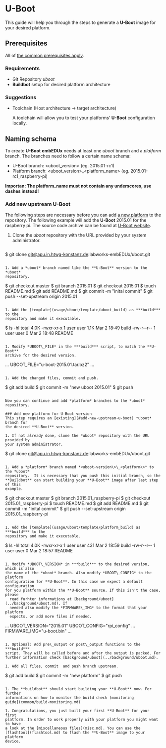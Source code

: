 # U-Boot
This guide will help you through the steps to generate a **U-Boot** image for
your desired platform.

## Prerequisites
All of [the common prerequisites apply](usage.md#Prerequisites).

### Requirements
* Git Repository *uboot*
* **Buildbot** setup for desired platform architecture

### Suggestions
* Toolchain (Host architecture -> target architecture)

    A toolchain will allow you to test your platforms' **U-Boot** configuration
    locally.

## Naming schema
To create **U-Boot** **embEDUx** needs at least one *uboot* branch and a
*platform* branch. The branches need to follow a certain name schema:

* U-Boot branch: <uboot\_version\> (eg. 2015.01-rc1)
* Platform branch: <uboot\_version\>\_<platform\_name\> (eg. 2015.01-rc1_raspberry-pi)

**Importan: The platform\_name must not contain any underscores, use dashes
instead!**

### Add new upstream U-Boot
The following steps are necessary before you can add [a new
platform](#add-new-platform-for-u-boot-version) to the repository. The following
example will add the **U-Boot** 2015.01 for the raspberry pi. The source code
archive can be found at [U-Boot website](http://ftp.denx.de/pub/u-boot/).

1. Clone the *uboot* repository with the URL provided by your system
   administrator.
   ```
$ git clone git@apu.in.htwg-konstanz.de:labworks-embEDUx/uboot.git
   ```

1. Add a *uboot* branch named like the **U-Boot** version to the *uboot*
   repository.
   ```
$ git checkout master
$ git branch 2015.01
$ git checkout 2015.01
$ touch README.md
$ git add README.md
$ git commit -m "inital commit"
$ git push --set-upstream origin 2015.01
   ```

1. Add the [template](usage/uboot/template/uboot_build) as ***build*** to the
   repository and make it executable.
   ```
$ ls -hl
total 4.0K
-rwxr-xr-x 1 user user 1.1K Mar  2 18:49 build
-rw-r--r-- 1 user user    0 Mar  2 18:48 README
   ```

1. Modify *UBOOT\_FILE* in the ***build*** script, to match the **U-Boot**
   archive for the desired version.
   ```
...
UBOOT_FILE="u-boot-2015.01.tar.bz2"
...
   ```

1. Add the changed files, commit and push. 
   ```
$ git add build
$ git commit -m "new uboot 2015.01"
$ git push 
   ```

Now you can continue and add *platform* branches to the *uboot* repository.

### Add new platform for U-Boot version
This step requires an [existing](#add-new-upstream-u-boot) *uboot* branch for
the desired **U-Boot** version.

1. If not already done, clone the *uboot* repository with the URL provided by
   your system administrator.
   ```
$ git clone git@apu.in.htwg-konstanz.de:labworks-embEDUx/uboot.git
   ```

1. Add a *platform* branch named *<uboot-version\>\_<platform\>* to the *uboot*
   repository.  It is necessary that you push this initial branch, so the
   **Buildbot** can start building your **U-Boot** image after last step of this
   example.
   ```
$ git checkout master
$ git branch 2015.01_raspberry-pi
$ git checkout 2015.01_raspberry-pi
$ touch README.md
$ git add README.md
$ git commit -m "inital commit"
$ git push --set-upstream origin 2015.01_raspberry-pi
   ```

1. Add the [template](usage/uboot/template/platform_build) as ***build*** to the
   repository and make it executable. 
   ```
$ ls -hl
total 4.0K
-rwxr-xr-x 1 user user 431 Mar  2 18:59 build
-rw-r--r-- 1 user user   0 Mar  2 18:57 README
   ```

1. Modify *UBOOT\_VERSION* in ***build*** to the desired version, which is also
   the name of the *uboot* branch. Also modify *UBOOT\_CONFIG* to the platform
   configuration for **U-Boot**. In this case we expect a default configuration
   for you platform within the **U-Boot** source. If this isn't the case, please
     read furhter informations at [background/uboot](../background/uboot.md). If
     needed also modify the *FIRMWARE\_IMG* to the format that your platform
     expects, or add more files if needed.
   ```
...
UBOOT_VERSION="2015.01"
UBOOT_CONFIG="rpi_config"
...
FIRMWARE_IMG="u-boot.bin"
...
   ```

1. Optional: Add pre\_output or post\_output functions to the ***build***
   script. They will be called before and after the output is packed. For
   further information check [background/uboot](../background/uboot.md).

1. Add all files, commit  and push branch upstream.
   ```
$ git add build
$ git commit -m "new platform"
$ git push
   ```

1. The **buildbot** should start building your **U-Boot** now. For further
   informations on how to monitor the build check [monitoring
   guide](common/build-monitoring.md) 

1. Congratulations, you just built your first **U-Boot** for your first
   platform. In order to work properly with your platform you might want to have
   a look at the [miscellaneous files](misc.md). You can use the
   [flashtool](flashtool.md) to flash the **U-Boot** image to your platform
   device.

